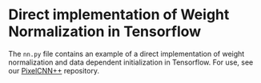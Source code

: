 
# Direct implementation of Weight Normalization in Tensorflow

The ```nn.py``` file contains an example of a direct implementation of weight normalization and data dependent initialization in Tensorflow. For use, see our [PixelCNN++](https://github.com/openai/pixel-cnn) repository.